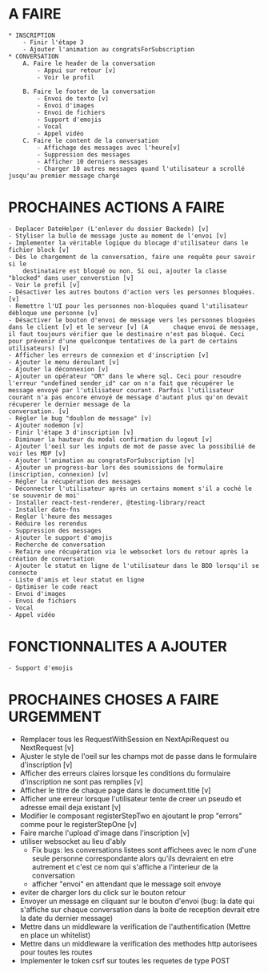 # A FAIRE
    * INSCRIPTION
        - Finir l'étape 3
        - Ajouter l'animation au congratsForSubscription
    * CONVERSATION
        A. Faire le header de la conversation
            - Appui sur retour [v]
            - Voir le profil

        B. Faire le footer de la conversation
            - Envoi de texto [v]
            - Envoi d'images
            - Envoi de fichiers
            - Support d'emojis
            - Vocal
            - Appel vidéo
        C. Faire le content de la conversation
            - Affichage des messages avec l'heure[v]
            - Suppression des messages
            - Afficher 10 derniers messages
            - Charger 10 autres messages quand l'utilisateur a scrollé jusqu'au premier message chargé

# PROCHAINES ACTIONS A FAIRE
    - Deplacer DateHelper (L'enlever du dossier Backedn) [v]
    - Styliser la bulle de message juste au moment de l'envoi [v]
    - Implementer la véritable logique du blocage d'utilisateur dans le fichier block [v]
    - Dès le chargement de la conversation, faire une requête pour savoir si le
        destinataire est bloqué ou non. Si oui, ajouter la classe "blocked" dans user_converstion [v]
    - Voir le profil [v]
    - Désactiver les autres boutons d'action vers les personnes bloquées. [v]
    - Remettre l'UI pour les personnes non-bloquées quand l'utilisateur débloque une personne [v]
    - Désactiver le bouton d'envoi de message vers les personnes bloquées dans le client [v] et le serveur [v] (A       chaque envoi de message, il faut toujours vérifier que le destinaire n'est pas bloqué. Ceci pour prévenir d'une quelconque tentatives de la part de certains utilisateurs) [v]
    - Afficher les erreurs de connexion et d'inscription [v]
    - Ajouter le menu déroulant [v]
    - Ajouter la déconnexion [v]
    - Ajouter un opérateur "OR" dans le where sql. Ceci pour resoudre l'erreur "undefined sender_id" car on n'a fait que récupérer le message envoyé par l'utilisateur courant. Parfois l'utilisateur courant n'a pas encore envoyé de message d'autant plus qu'on devait récuperer le dernier message de la
    conversation. [v]
    - Régler le bug "doublon de message" [v]
    - Ajouter nodemon [v]
    - Finir l'étape 3 d'inscription [v]
    - Diminuer la hauteur du modal confirmation du logout [v]
    - Ajouter l'oeil sur les inputs de mot de passe avec la possibilié de voir les MDP [v]
    - Ajouter l'animation au congratsForSubscription [v]
    - Ajouter un progress-bar lors des soumissions de formulaire (inscription, connexion) [v]
    - Régler la récupération des messages
    - Déconnecter l'utilisateur après un certains moment s'il a coché le 'se souvenir de moi'
    - Installer react-test-renderer, @testing-library/react
    - Installer date-fns
    - Regler l'heure des messages
    - Réduire les rerendus
    - Suppression des messages
    - Ajouter le support d'amojis 
    - Recherche de conversation
    - Refaire une récupération via le websocket lors du retour après la création de conversation
    - Ajouter le statut en ligne de l'utilisateur dans le BDD lorsqu'il se connecte
    - Liste d'amis et leur statut en ligne
    - Optimiser le code react
    - Envoi d'images
    - Envoi de fichiers
    - Vocal
    - Appel vidéo
    

# FONCTIONNALITES A AJOUTER
    - Support d'emojis
    
# PROCHAINES CHOSES A FAIRE URGEMMENT
- Remplacer tous les RequestWithSession en NextApiRequest ou NextRequest [v]
- Ajuster le style de l'oeil sur les champs mot de passe dans le formulaire d'inscription [v]
- Afficher des erreurs claires lorsque les conditions du formulaire d'inscription ne sont pas remplies [v]
- Afficher le titre de chaque page dans le document.title [v]
- Afficher une erreur lorsque l'utilisateur tente de creer un pseudo et adresse email deja existant [v]
- Modifier le composant registerStepTwo en ajoutant le prop "errors" comme pour le registerStepOne [v]
- Faire marche l'upload d'image dans l'inscription [v]
- utiliser websocket au lieu d'ably
    - Fix bugs: les conversations listees sont affichees avec le nom d'une seule personne correspondante alors qu'ils devraient en etre autrement et c'est ce nom qui s'affiche a l'interieur de la conversation
    - afficher "envoi" en attendant que le message soit envoye
- eviter de charger lors du click sur le bouton retour
- Envoyer un message en cliquant sur le bouton d'envoi (bug: la date qui s'affiche sur chaque conversation dans la boite de reception devrait etre la date du dernier message)
- Mettre dans un middleware la verification de l'authentification (Mettre en place un whitelist)
- Mettre dans un middleware la verification des methodes http autorisees pour toutes les routes
- Implementer le token csrf sur toutes les requetes de type POST